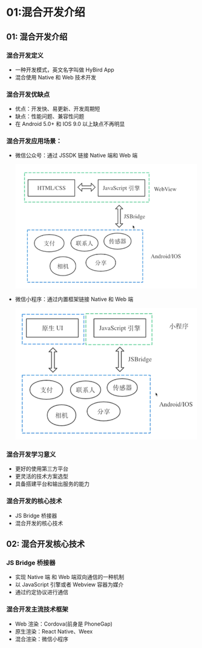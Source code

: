 # 01:混合开发介绍

## 01: 混合开发介绍

### 混合开发定义

- 一种开发模式，英文名字叫做 HyBird App
- 混合使用 Native 和 Web 技术开发

### 混合开发优缺点

* 优点：开发快、易更新、开发周期短
* 缺点：性能问题、兼容性问题
* 在 Android 5.0+ 和 IOS 9.0 以上缺点不再明显

### 混合开发应用场景：

* 微信公众号：通过 JSSDK 链接 Native 端和 Web 端

  ![image-20230801213219083](./assets/image-20230801213219083.png)

* 微信小程序：通过内置框架链接 Native 和 Web 端

  ![image-20230801213243103](./assets/image-20230801213243103.png)

### 混合开发学习意义

* 更好的使用第三方平台
* 更灵活的技术方案选型
* 具备搭建平台和输出服务的能力

### 混合开发的核心技术

* JS Bridge 桥接器
* 混合开发的核心技术

## 02: 混合开发核心技术

### JS Bridge 桥接器

* 实现 Native 端 和 Web 端双向通信的一种机制
* 以 JavaScript 引擎或者 Webview 容器为媒介
* 通过约定协议进行通信

### 混合开发主流技术框架

* Web 渲染：Cordova(前身是 PhoneGap)
* 原生渲染：React Native、Weex
* 混合渲染：微信小程序

